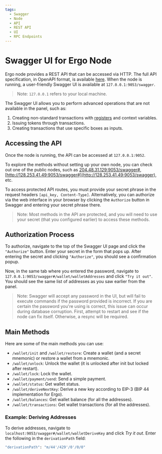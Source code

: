 ```yaml
---
tags:
  - Swagger
  - Node
  - API
  - REST API
  - UI
  - RPC Endpoints
---
```


# Swagger UI for Ergo Node

Ergo node provides a REST API that can be accessed via HTTP. The full API specification, in OpenAPI format, is available [here](https://github.com/ergoplatform/ergo/blob/master/src/main/resources/api/openapi.yaml). When the node is running, a user-friendly Swagger UI is available at `127.0.0.1:9053/swagger`.

> Note: `127.0.0.1` refers to your local machine.

The Swagger UI allows you to perform advanced operations that are not available in the panel, such as:

1. Creating non-standard transactions with [registers](registers.md) and context variables.
2. Issuing tokens through transactions.
3. Creating transactions that use specific boxes as inputs.

## Accessing the API

Once the node is running, the API can be accessed at `127.0.0.1:9052`. 

To explore the methods without setting up your own node, you can check out one of the public nodes, such as [204.48.31.129:9053/swagger#](http://204.48.31.129:9053/swagger#), [http://128.253.41.49:9053/swagger#](http://128.253.41.49:9053/swagger), etc. 

To access protected API routes, you must provide your secret phrase in the request headers `[api_key, Content-Type]`. Alternatively, you can authorize via the web interface in your browser by clicking the `Authorize` button in Swagger and entering your secret phrase there.

> Note: Most methods in the API are protected, and you will need to use your secret (that you configured earlier) to access these methods.

## Authorization Process

To authorize, navigate to the top of the Swagger UI page and click the `"Authorize"` button. Enter your secret in the form that pops up. After entering the secret and clicking `"Authorize"`, you should see a confirmation popup.

Now, in the same tab where you entered the password, navigate to `127.0.0.1:9053/swagger#/wallet/walletAddresses` and click `"Try it out"`. You should see the same list of addresses as you saw earlier from the panel.

> Note: Swagger will accept any password in the UI, but will fail to execute commands if the password provided is incorrect. If you are certain the password you're using is correct, this issue can occur during database corruption. First, attempt to restart and see if the node can fix itself. Otherwise, a resync will be required.

## Main Methods

Here are some of the main methods you can use:

- `/wallet/init` and `/wallet/restore`: Create a wallet (and a secret mnemonic) or restore a wallet from a mnemonic.
- `/wallet/unlock`: Unlock the wallet (it is unlocked after init but locked after restart).
- `/wallet/lock`: Lock the wallet.
- `/wallet/payment/send`: Send a simple payment.
- `/wallet/status`: Get wallet status.
- `/wallet/deriveNextKey`: Derive a new key according to EIP-3 (BIP 44 implementation for Ergo).
- `/wallet/balances`: Get wallet balance (for all the addresses).
- `/wallet/transactions`: Get wallet transactions (for all the addresses).

### Example: Deriving Addresses

To derive addresses, navigate to `localhost:9053/swagger#/wallet/walletDeriveKey` and click *Try it out*. Enter the following in the `derivationPath` field:

```bash
"derivationPath": "m/44'/429'/0'/0/0" 
```
